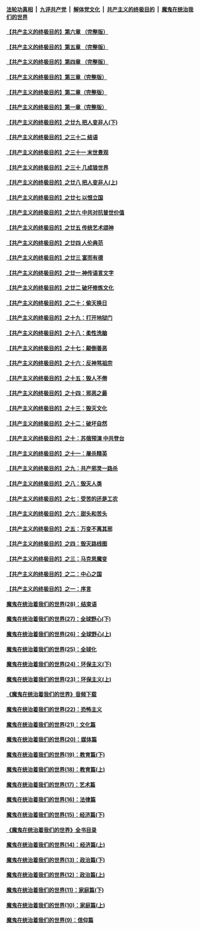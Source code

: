 ####  [法轮功真相](../../../../basic/blob/master/README.md?t=04070330) &nbsp;|&nbsp; [九评共产党](../../../../9ping.md/blob/master/README.md?t=04070330) &nbsp;|&nbsp; [解体党文化](../../../../jtdwh.md/blob/master/README.md?t=04070330)  &nbsp;|&nbsp; [共产主义的终极目的](../../../../gczydzjmd.md/blob/master/README.md?t=04070330) &nbsp;|&nbsp; [魔鬼在统治我们的世界](../../../../mgztzwmdsj.md/blob/master/README.md?t=04070330) 

#### [【共产主义的终极目的】第六章 （完整版）](../pages/nsc422/n11428913.md?t=04070330) 

#### [【共产主义的终极目的】第五章 （完整版）](../pages/nsc422/n11428912.md?t=04070330) 

#### [【共产主义的终极目的】第四章 （完整版）](../pages/nsc422/n11428907.md?t=04070330) 

#### [【共产主义的终极目的】第三章（完整版）](../pages/nsc422/n11428848.md?t=04070330) 

#### [【共产主义的终极目的】第二章（完整版）](../pages/nsc422/n11428831.md?t=04070330) 

#### [【共产主义的终极目的】第一章（完整版）](../pages/nsc422/n11417651.md?t=04070330) 

#### [【共产主义的终极目的】之廿九 把人变非人(下)](../pages/nsc422/n11344140.md?t=04070330) 

#### [【共产主义的终极目的】之三十二 结语](../pages/nsc422/n11360535.md?t=04070330) 

#### [【共产主义的终极目的】之三十一 末世景观](../pages/nsc422/n11351129.md?t=04070330) 

#### [【共产主义的终极目的】之三十 几成狼世界](../pages/nsc422/n11348280.md?t=04070330) 

#### [【共产主义的终极目的】之廿八 把人变非人(上)](../pages/nsc422/n11340492.md?t=04070330) 

#### [【共产主义的终极目的】之廿七 以恨立国](../pages/nsc422/n11336944.md?t=04070330) 

#### [【共产主义的终极目的】之廿六 中共对抗普世价值](../pages/nsc422/n11324785.md?t=04070330) 

#### [【共产主义的终极目的】之廿五 传统艺术颂神](../pages/nsc422/n11296396.md?t=04070330) 

#### [【共产主义的终极目的】之廿四 人伦典范](../pages/nsc422/n11296397.md?t=04070330) 

#### [【共产主义的终极目的】之廿三 富而有德](../pages/nsc422/n11283598.md?t=04070330) 

#### [【共产主义的终极目的】之廿一 神传语言文字](../pages/nsc422/n11263265.md?t=04070330) 

#### [【共产主义的终极目的】之廿二 破坏修炼文化](../pages/nsc422/n11245728.md?t=04070330) 

#### [【共产主义的终极目的】之二十：偷天换日](../pages/nsc422/n11238846.md?t=04070330) 

#### [【共产主义的终极目的】之十九：打开地狱门](../pages/nsc422/n11206376.md?t=04070330) 

#### [【共产主义的终极目的】之十八：柔性洗脑](../pages/nsc422/n11199994.md?t=04070330) 

#### [【共产主义的终极目的】之十七：颠倒善恶](../pages/nsc422/n11179782.md?t=04070330) 

#### [【共产主义的终极目的】之十六：反神骂祖宗](../pages/nsc422/n11166798.md?t=04070330) 

#### [【共产主义的终极目的】之十五：毁人不倦](../pages/nsc422/n11166792.md?t=04070330) 

#### [【共产主义的终极目的】之十四：邪恶之最](../pages/nsc422/n11150249.md?t=04070330) 

#### [【共产主义的终极目的】之十三：毁灭文化](../pages/nsc422/n11135227.md?t=04070330) 

#### [【共产主义的终极目的】之十二：破坏自然](../pages/nsc422/n11135214.md?t=04070330) 

#### [【共产主义的终极目的】之十：苏俄预演 中共登台](../pages/nsc422/n11118424.md?t=04070330) 

#### [【共产主义的终极目的】之十一：屠杀精英](../pages/nsc422/n11118442.md?t=04070330) 

#### [【共产主义的终极目的】之九：共产邪灵一路杀](../pages/nsc422/n11114139.md?t=04070330) 

#### [【共产主义的终极目的】之八：毁灭人类](../pages/nsc422/n11108503.md?t=04070330) 

#### [【共产主义的终极目的】之七：受苦的还是工农](../pages/nsc422/n11101809.md?t=04070330) 

#### [【共产主义的终极目的】之六：甜头和苦头](../pages/nsc422/n11096971.md?t=04070330) 

#### [【共产主义的终极目的】之五：万变不离其邪](../pages/nsc422/n11091285.md?t=04070330) 

#### [【共产主义的终极目的】之四：毁灭路线图](../pages/nsc422/n11086284.md?t=04070330) 

#### [【共产主义的终极目的】之三：马克思魔变](../pages/nsc422/n11061941.md?t=04070330) 

#### [【共产主义的终极目的】之二：中心之国](../pages/nsc422/n11047728.md?t=04070330) 

#### [【共产主义的终极目的】之一：序言](../pages/nsc422/n11086077.md?t=04070330) 

#### [魔鬼在统治着我们的世界(28)：结束语](../pages/nsc422/n10936246.md?t=04070330) 

#### [魔鬼在统治着我们的世界(27)：全球野心(下)](../pages/nsc422/n10928319.md?t=04070330) 

#### [魔鬼在统治着我们的世界(26)：全球野心(上)](../pages/nsc422/n10900318.md?t=04070330) 

#### [魔鬼在统治着我们的世界(25)：全球化](../pages/nsc422/n10788205.md?t=04070330) 

#### [魔鬼在统治着我们的世界(24)：环保主义(下)](../pages/nsc422/n10695307.md?t=04070330) 

#### [魔鬼在统治着我们的世界(23)：环保主义(上)](../pages/nsc422/n10688613.md?t=04070330) 

#### [《魔鬼在统治着我们的世界》音频下载](../pages/nsc422/n10635553.md?t=04070330) 

#### [魔鬼在统治着我们的世界(22)：恐怖主义](../pages/nsc422/n10614727.md?t=04070330) 

#### [魔鬼在统治着我们的世界(21)：文化篇](../pages/nsc422/n10597706.md?t=04070330) 

#### [魔鬼在统治着我们的世界(20)：媒体篇](../pages/nsc422/n10586579.md?t=04070330) 

#### [魔鬼在统治着我们的世界(19)：教育篇(下)](../pages/nsc422/n10564808.md?t=04070330) 

#### [魔鬼在统治着我们的世界(18)：教育篇(上)](../pages/nsc422/n10526970.md?t=04070330) 

#### [魔鬼在统治着我们的世界(17)：艺术篇](../pages/nsc422/n10499093.md?t=04070330) 

#### [魔鬼在统治着我们的世界(16)：法律篇](../pages/nsc422/n10485969.md?t=04070330) 

#### [魔鬼在统治着我们的世界(15)：经济篇(下)](../pages/nsc422/n10469975.md?t=04070330) 

#### [《魔鬼在统治着我们的世界》全书目录](../pages/nsc422/n10464261.md?t=04070330) 

#### [魔鬼在统治着我们的世界(14)：经济篇(上)](../pages/nsc422/n10457370.md?t=04070330) 

#### [魔鬼在统治着我们的世界(13)：政治篇(下)](../pages/nsc422/n10448270.md?t=04070330) 

#### [魔鬼在统治着我们的世界(12)：政治篇(上)](../pages/nsc422/n10444576.md?t=04070330) 

#### [魔鬼在统治着我们的世界(11)：家庭篇(下)](../pages/nsc422/n10440961.md?t=04070330) 

#### [魔鬼在统治着我们的世界(10)：家庭篇(上)](../pages/nsc422/n10435448.md?t=04070330) 

#### [魔鬼在统治着我们的世界(9)：信仰篇](../pages/nsc422/n10432159.md?t=04070330) 

